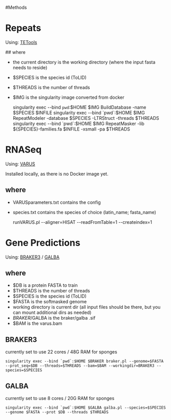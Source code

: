 #Methods

# Repeats
Using: [TETools](https://github.com/Dfam-consortium/TETools)

## where
* the current directory is the working directory (where the input fasta needs to reside)
* $SPECIES is the species id (ToLID)
* $THREADS is the number of threads
* $IMG is the singularity image converted from docker

    singularity exec --bind `pwd`:$HOME $IMG BuildDatabase -name $SPECIES $INFILE
    singularity exec --bind `pwd`:$HOME $IMG RepeatModeler -database $SPECIES -LTRStruct -threads $THREADS
    singularity exec --bind `pwd`:$HOME $IMG RepeatMasker -lib ${SPECIES}-families.fa $INFILE -xsmall -pa $THREADS

# RNASeq
Using: [VARUS](https://github.com/Gaius-Augustus/VARUS)

Installed locally, as there is no Docker image yet.

## where
* VARUSparameters.txt contains the config
* species.txt contains the species of choice (latin_name; fasta_name)

    runVARUS.pl --aligner=HISAT --readFromTable=1 --createindex=1

# Gene Predictions
Using: [BRAKER3](https://hub.docker.com/r/teambraker/braker3) / [GALBA](https://github.com/Gaius-Augustus/GALBA)

## where
* $DB is a protein FASTA to train
* $THREADS is the number of threads
* $SPECIES is the species id (ToLID)
* $FASTA is the softmasked genome
* working directory is current dir (all input files should be there, but you can mount additional dirs as needed)
* $BRAKER/$GALBA is the braker/galba .sif
* $BAM is the varus.bam

## BRAKER3
currently set to use 22 cores / 48G RAM for sponges

    singularity exec --bind `pwd`:$HOME $BRAKER braker.pl --genome=$FASTA --prot_seq=$DB --threads=$THREADS --bam=$BAM --workingdir=BRAKER3 --species=$SPECIES

## GALBA
currently set to use 8 cores / 20G RAM for sponges

    singularity exec --bind `pwd`:$HOME $GALBA galba.pl --species=$SPECIES --genome $FASTA --prot $DB --threads $THREADS
